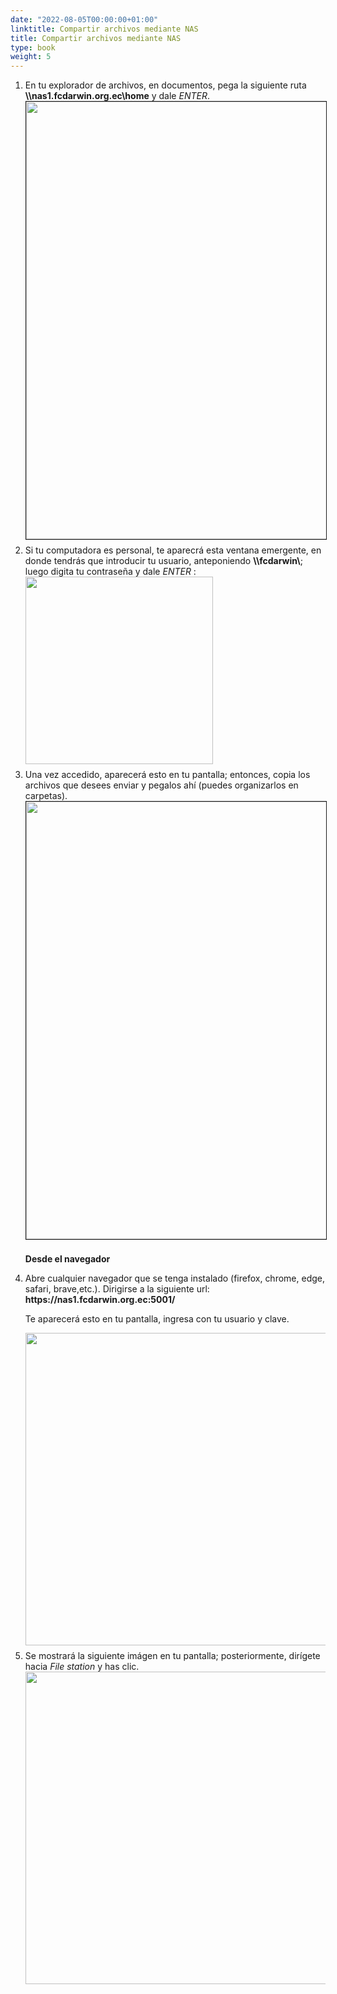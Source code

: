 ```yaml
---
date: "2022-08-05T00:00:00+01:00"
linktitle: Compartir archivos mediante NAS 
title: Compartir archivos mediante NAS
type: book
weight: 5
---
```

<ol>
<li>En tu explorador de archivos, en documentos, pega la siguiente ruta <b>\\nas1.fcdarwin.org.ec\home</b> y dale <i>ENTER</i>.

<img src="/manuals/chapter1/fotos_nas/10.jpg" width=700 style="float: center; margin-top:0rem; border:1px solid; margin-bottom:0.5rem;"/>

<li>Si tu computadora es personal, te aparecrá esta ventana emergente, en donde tendrás que introducir tu usuario, anteponiendo <b>\\fcdarwin\</b>; luego digita tu contraseña y dale <i>ENTER</i> :

<img src="/manuals/chapter1/fotos_nas/7.png" width=300 style="float: center; margin-top:0rem; margin-bottom:0.5rem;"/>

<li>Una vez accedido, aparecerá esto en tu pantalla; entonces, copia los archivos que desees enviar y pegalos ahí (puedes organizarlos en carpetas).


<img src="/manuals/chapter1/fotos_nas/8.jpg" width=700 style="float: center; margin-top:0rem; border:1px solid; margin-bottom:0.5rem;"/>

**Desde el navegador**

<li>Abre cualquier navegador que se tenga instalado (firefox, chrome, edge, safari, brave,etc.). Dirigirse a la siguiente url: <b>https://nas1.fcdarwin.org.ec:5001/</b>

Te aparecerá esto en tu pantalla, ingresa con tu usuario y clave.

<img src="/manuals/chapter1/fotos_nas/1.jpg" width=500 style="float: center; margin-top:0rem; margin-bottom:0.5rem;"/>

<li>Se mostrará la siguiente imágen en tu pantalla; posteriormente, dirígete hacia <i>File station</i> y has clic. 

<img src="/manuals/chapter1/fotos_nas/2.jpg" width=500 style="float: center; margin-top:0rem; margin-bottom:0.5rem;"/>

</ol>